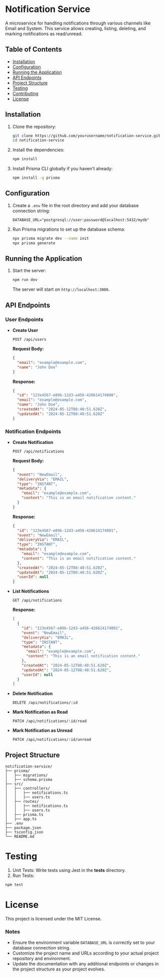 # Notification Service

A microservice for handling notifications through various channels like Email and System. This service allows creating, listing, deleting, and marking notifications as read/unread.

## Table of Contents

- [Installation](#installation)
- [Configuration](#configuration)
- [Running the Application](#running-the-application)
- [API Endpoints](#api-endpoints)
- [Project Structure](#project-structure)
- [Testing](#testing)
- [Contributing](#contributing)
- [License](#license)

## Installation

1. Clone the repository:
    ```sh
    git clone https://github.com/yourusername/notification-service.git
    cd notification-service
    ```

2. Install the dependencies:
    ```sh
    npm install
    ```

3. Install Prisma CLI globally if you haven't already:
    ```sh
    npm install -g prisma
    ```

## Configuration

1. Create a `.env` file in the root directory and add your database connection string:
    ```env
    DATABASE_URL="postgresql://user:password@localhost:5432/mydb"
    ```

2. Run Prisma migrations to set up the database schema:
    ```sh
    npx prisma migrate dev --name init
    npx prisma generate
    ```

## Running the Application

1. Start the server:
    ```sh
    npm run dev
    ```

    The server will start on `http://localhost:3000`.

## API Endpoints

### User Endpoints

- **Create User**
    ```http
    POST /api/users
    ```

    **Request Body:**
    ```json
    {
      "email": "example@example.com",
      "name": "John Doe"
    }
    ```

    **Response:**
    ```json
    {
      "id": "123e4567-e89b-12d3-a456-426614174000",
      "email": "example@example.com",
      "name": "John Doe",
      "createdAt": "2024-05-12T08:40:51.620Z",
      "updatedAt": "2024-05-12T08:40:51.620Z"
    }
    ```

### Notification Endpoints

- **Create Notification**
    ```http
    POST /api/notifications
    ```

    **Request Body:**
    ```json
    {
      "event": "NewEmail",
      "deliveryVia": "EMAIL",
      "type": "INSTANT",
      "metadata": {
        "email": "example@example.com",
        "content": "This is an email notification content."
      }
    }
    ```

    **Response:**
    ```json
    {
      "id": "123e4567-e89b-12d3-a456-426614174001",
      "event": "NewEmail",
      "deliveryVia": "EMAIL",
      "type": "INSTANT",
      "metadata": {
        "email": "example@example.com",
        "content": "This is an email notification content."
      },
      "createdAt": "2024-05-12T08:40:51.620Z",
      "updatedAt": "2024-05-12T08:40:51.620Z",
      "userId": null
    }
    ```

- **List Notifications**
    ```http
    GET /api/notifications
    ```

    **Response:**
    ```json
    [
      {
        "id": "123e4567-e89b-12d3-a456-426614174001",
        "event": "NewEmail",
        "deliveryVia": "EMAIL",
        "type": "INSTANT",
        "metadata": {
          "email": "example@example.com",
          "content": "This is an email notification content."
        },
        "createdAt": "2024-05-12T08:40:51.620Z",
        "updatedAt": "2024-05-12T08:40:51.620Z",
        "userId": null
      }
    ]
    ```

- **Delete Notification**
    ```http
    DELETE /api/notifications/:id
    ```

- **Mark Notification as Read**
    ```http
    PATCH /api/notifications/:id/read
    ```

- **Mark Notification as Unread**
    ```http
    PATCH /api/notifications/:id/unread
    ```

## Project Structure

```plaintext
notification-service/
├── prisma/
│   ├── migrations/
│   ├── schema.prisma
├── src/
│   ├── controllers/
│   │   ├── notifications.ts
│   │   ├── users.ts
│   ├── routes/
│   │   ├── notifications.ts
│   │   ├── users.ts
│   ├── prisma.ts
│   ├── app.ts
├── .env
├── package.json
├── tsconfig.json
└── README.md
```

# Testing
1. Unit Tests: Write tests using Jest in the __tests__ directory.
2. Run Tests:
```sh
npm test
```
# License
This project is licensed under the MIT License.

### Notes
- Ensure the environment variable `DATABASE_URL` is correctly set to your database connection string.
- Customize the project name and URLs according to your actual project repository and environment.
- Update the documentation with any additional endpoints or changes in the project structure as your project evolves.
